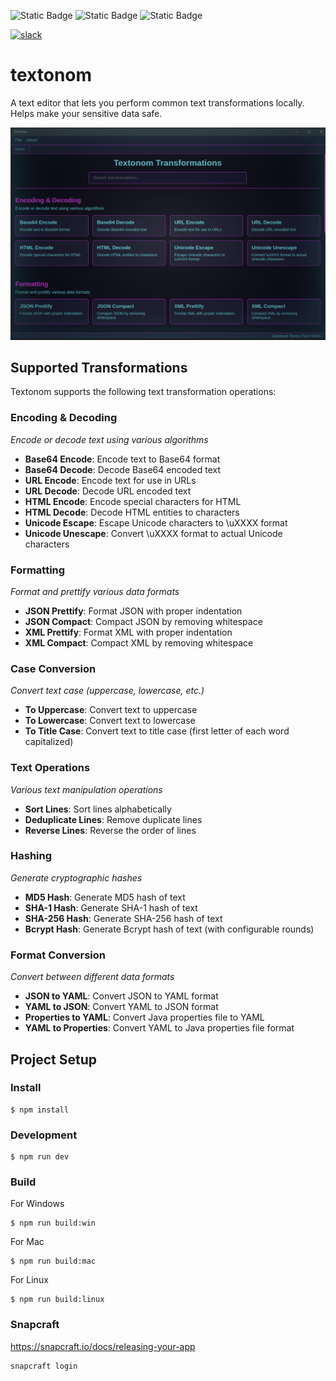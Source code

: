 ![Static Badge](https://img.shields.io/badge/vibe_coded-purple?style=for-the-badge&logo=musicbrainz&logoColor=white)
![Static Badge](https://img.shields.io/badge/vibe_debuged-red?style=for-the-badge&logo=spring_creators&logoColor=white)
![Static Badge](https://img.shields.io/badge/vibe_refactored-blue?style=for-the-badge&logo=linuxcontainers&logoColor=white)

[![slack](https://img.shields.io/badge/slack-join-brightgreen.svg?style=for-the-badge&logo=slack)](https://join.slack.com/t/netroforge/shared_invite/zt-335byot5g-Z6PVCx45OgKKiTjJxz7odw)

# textonom

A text editor that lets you perform common text transformations locally.
Helps make your sensitive data safe.

![Screenshot.png](Screenshot.png)

## Supported Transformations

Textonom supports the following text transformation operations:

### Encoding & Decoding
*Encode or decode text using various algorithms*

- **Base64 Encode**: Encode text to Base64 format
- **Base64 Decode**: Decode Base64 encoded text
- **URL Encode**: Encode text for use in URLs
- **URL Decode**: Decode URL encoded text
- **HTML Encode**: Encode special characters for HTML
- **HTML Decode**: Decode HTML entities to characters
- **Unicode Escape**: Escape Unicode characters to \uXXXX format
- **Unicode Unescape**: Convert \uXXXX format to actual Unicode characters

### Formatting
*Format and prettify various data formats*

- **JSON Prettify**: Format JSON with proper indentation
- **JSON Compact**: Compact JSON by removing whitespace
- **XML Prettify**: Format XML with proper indentation
- **XML Compact**: Compact XML by removing whitespace

### Case Conversion
*Convert text case (uppercase, lowercase, etc.)*

- **To Uppercase**: Convert text to uppercase
- **To Lowercase**: Convert text to lowercase
- **To Title Case**: Convert text to title case (first letter of each word capitalized)

### Text Operations
*Various text manipulation operations*

- **Sort Lines**: Sort lines alphabetically
- **Deduplicate Lines**: Remove duplicate lines
- **Reverse Lines**: Reverse the order of lines

### Hashing
*Generate cryptographic hashes*

- **MD5 Hash**: Generate MD5 hash of text
- **SHA-1 Hash**: Generate SHA-1 hash of text
- **SHA-256 Hash**: Generate SHA-256 hash of text
- **Bcrypt Hash**: Generate Bcrypt hash of text (with configurable rounds)

### Format Conversion
*Convert between different data formats*

- **JSON to YAML**: Convert JSON to YAML format
- **YAML to JSON**: Convert YAML to JSON format
- **Properties to YAML**: Convert Java properties file to YAML
- **YAML to Properties**: Convert YAML to Java properties file format

## Project Setup

### Install

```shell
$ npm install
```

### Development

```shell
$ npm run dev
```

### Build

For Windows
```shell
$ npm run build:win
```

For Mac
```shell
$ npm run build:mac
```

For Linux
```shell
$ npm run build:linux
```

### Snapcraft

https://snapcraft.io/docs/releasing-your-app

```shell
snapcraft login
```

